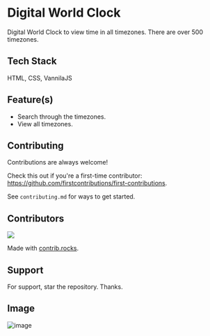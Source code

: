 # Digital World Clock

Digital World Clock to view time in all timezones. There are over 500 timezones.

## Tech Stack

HTML, CSS, VannilaJS

## Feature(s)

- Search through the timezones.
- View all timezones.

## Contributing

Contributions are always welcome!

Check this out if you're a first-time contributor: https://github.com/firstcontributions/first-contributions.

See `contributing.md` for ways to get started.

## Contributors

<a href="https://github.com/dapoadedire/digital-world-clock/graphs/contributors">
  <img src="https://contrib.rocks/image?repo=dapoadedire/digital-world-clock" />
</a>

Made with [contrib.rocks](https://contrib.rocks).

## Support

For support, star the repository. Thanks.

## Image

![image](https://user-images.githubusercontent.com/95668340/201287276-ac096ffc-45e4-4902-b410-233157622739.png)
